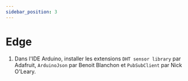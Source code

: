 ```yaml
---
sidebar_position: 3
---
```



# Edge
1. Dans l'IDE Arduino, installer les extensions `DHT sensor library` par Adafruit, `ArduinoJson` par Benoit Blanchon et `PubSubClient` par Nick O'Leary.